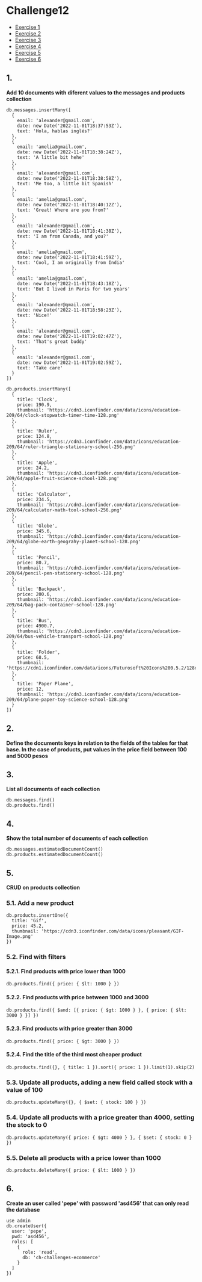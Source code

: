 # Challenge12

  - [Exercise 1](#1)
  - [Exercise 2](#2)
  - [Exercise 3](#3)
  - [Exercise 4](#4)
  - [Exercise 5](#5)
  - [Exercise 6](#6)
## 1. 
__Add 10 documents with diferent values to the messages and products collection__

```
db.messages.insertMany([
  {
    email: 'alexander@gmail.com',
    date: new Date('2022-11-01T18:37:53Z'),
    text: 'Hola, hablas inglés?'
  },
  {
    email: 'amelia@gmail.com',
    date: new Date('2022-11-01T18:38:24Z'),
    text: 'A little bit hehe'
  },
  {
    email: 'alexander@gmail.com',
    date: new Date('2022-11-01T18:38:58Z'),
    text: 'Me too, a little bit Spanish'
  },
  {
    email: 'amelia@gmail.com',
    date: new Date('2022-11-01T18:40:12Z'),
    text: 'Great! Where are you from?'
  },
  {
    email: 'alexander@gmail.com',
    date: new Date('2022-11-01T18:41:38Z'),
    text: 'I am from Canada, and you?'
  },
  {
    email: 'amelia@gmail.com',
    date: new Date('2022-11-01T18:41:59Z'),
    text: 'Cool, I am originally from India'
  },
  {
    email: 'amelia@gmail.com',
    date: new Date('2022-11-01T18:43:18Z'),
    text: 'But I lived in Paris for two years'
  },
  {
    email: 'alexander@gmail.com',
    date: new Date('2022-11-01T18:58:23Z'),
    text: 'Nice!'
  },
  {
    email: 'alexander@gmail.com',
    date: new Date('2022-11-01T19:02:47Z'),
    text: 'That's great buddy'
  },
  {
    email: 'alexander@gmail.com',
    date: new Date('2022-11-01T19:02:59Z'),
    text: 'Take care'
  }
])
```

```
db.products.insertMany([
  {
    title: 'Clock',
    price: 190.9,
    thumbnail: 'https://cdn3.iconfinder.com/data/icons/education-209/64/clock-stopwatch-timer-time-128.png'
  },
  {
    title: 'Ruler',
    price: 124.8,
    thumbnail: 'https://cdn3.iconfinder.com/data/icons/education-209/64/ruler-triangle-stationary-school-256.png'
  },
  {
    title: 'Apple',
    price: 24.2,
    thumbnail: 'https://cdn3.iconfinder.com/data/icons/education-209/64/apple-fruit-science-school-128.png'
  },
  {
    title: 'Calculator',
    price: 234.5,
    thumbnail: 'https://cdn3.iconfinder.com/data/icons/education-209/64/calculator-math-tool-school-256.png'
  },
  {
    title: 'Globe',
    price: 345.6,
    thumbnail: 'https://cdn3.iconfinder.com/data/icons/education-209/64/globe-earth-geograhy-planet-school-128.png'
  },
  {
    title: 'Pencil',
    price: 80.7,
    thumbnail: 'https://cdn3.iconfinder.com/data/icons/education-209/64/pencil-pen-stationery-school-128.png'
  },
  {
    title: 'Backpack',
    price: 200.6,
    thumbnail: 'https://cdn3.iconfinder.com/data/icons/education-209/64/bag-pack-container-school-128.png'
  },
  {
    title: 'Bus',
    price: 4900.7,
    thumbnail: 'https://cdn3.iconfinder.com/data/icons/education-209/64/bus-vehicle-transport-school-128.png'
  },
  {
    title: 'Folder',
    price: 68.5,
    thumbnail: 'https://cdn1.iconfinder.com/data/icons/Futurosoft%20Icons%200.5.2/128x128/filesystems/folder_image.png'
  },
  {
    title: 'Paper Plane',
    price: 12,
    thumbnail: 'https://cdn3.iconfinder.com/data/icons/education-209/64/plane-paper-toy-science-school-128.png'
  }
])
```

## 2. 
__Define the documents keys in relation to the fields of the tables for that base. In the case of products, put values ​​in the price field between 100 and 5000 pesos__

## 3. 
__List all documents of each collection__
```
db.messages.find()
db.products.find()
```

## 4. 
__Show the total number of documents of each collection__
```
db.messages.estimatedDocumentCount()
db.products.estimatedDocumentCount()
```

## 5. 
__CRUD on products collection__

### 5.1. Add a new product
```
db.products.insertOne({
  title: 'Gif',
  price: 45.2,
  thumbnail: 'https://cdn3.iconfinder.com/data/icons/pleasant/GIF-Image.png'
})
```

### 5.2. Find with filters

#### 5.2.1. Find products with price lower than 1000
```
db.products.find({ price: { $lt: 1000 } })
```
#### 5.2.2. Find products with price between 1000 and 3000
```
db.products.find({ $and: [{ price: { $gt: 1000 } }, { price: { $lt: 3000 } }] })
```
#### 5.2.3. Find products with price greater than 3000
```
db.products.find({ price: { $gt: 3000 } })
```
#### 5.2.4. Find the title of the third most cheaper product
```
db.products.find({}, { title: 1 }).sort({ price: 1 }).limit(1).skip(2)
```

### 5.3. Update all products, adding a new field called stock with a value of 100
```
db.products.updateMany({}, { $set: { stock: 100 } })
```

### 5.4. Update all products with a price greater than 4000, setting the stock to 0
```
db.products.updateMany({ price: { $gt: 4000 } }, { $set: { stock: 0 } })
```

### 5.5. Delete all products with a price lower than 1000
```
db.products.deleteMany({ price: { $lt: 1000 } })
```

## 6. 
__Create an user called 'pepe' with password 'asd456' that can only read the database__
```
use admin
db.createUser({
  user: 'pepe',
  pwd: 'asd456',
  roles: [
    {
      role: 'read',
      db: 'ch-challenges-ecommerce'
    }
  ]
})
```